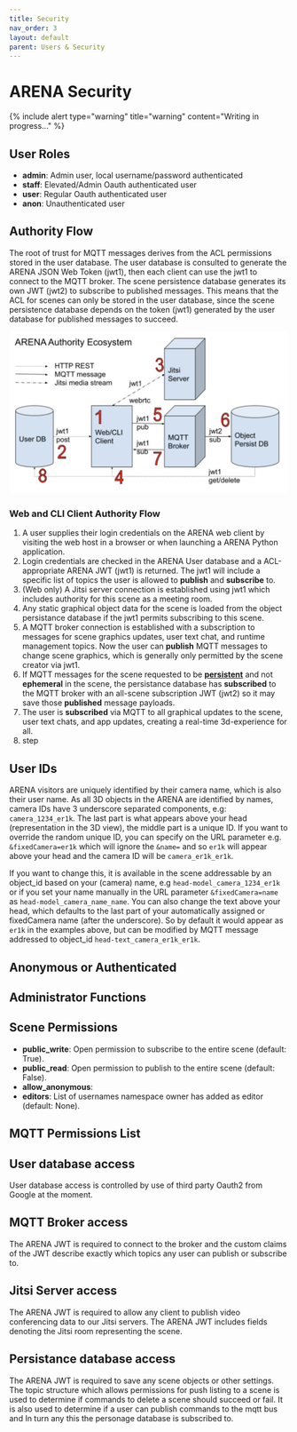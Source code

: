 ```yaml
---
title: Security
nav_order: 3
layout: default
parent: Users & Security
---
```


# ARENA Security

{% include alert type="warning" title="warning" content="Writing in progress..." %}

## User Roles

- **admin**: Admin user, local username/password authenticated
- **staff**: Elevated/Admin Oauth authenticated user
- **user**: Regular Oauth authenticated user
- **anon**: Unauthenticated user

## Authority Flow

The root of trust for MQTT messages derives from the ACL permissions stored in the user database. The user database is consulted to generate the ARENA JSON Web Token (jwt1), then each client can use the jwt1 to connect to the MQTT broker. The scene persistence database generates its own JWT (jwt2) to subscribe to published messages. This means that the ACL for scenes can only be stored in the user database, since the scene persistence database depends on the token (jwt1) generated by the user database for published messages to succeed.

![](/assets/img/arena-authority.png)

### Web and CLI Client Authority Flow

1. A user supplies their login credentials on the ARENA web client by visiting the web host in a browser or when launching a ARENA Python application.
2. Login credentials are checked in the ARENA User database and a ACL-appropriate ARENA JWT (jwt1) is returned. The jwt1 will include a specific list of topics the user is allowed to **publish** and **subscribe** to.
3. (Web only) A Jitsi server connection is established using jwt1 which includes authority for this scene as a meeting room.
4. Any static graphical object data for the scene is loaded from the object persistance database if the jwt1 permits subscribing to this scene.
5. A MQTT broker connection is established with a subscription to messages for scene graphics updates, user text chat, and runtime management topics. Now the user can **publish** MQTT messages to change scene graphics, which is generally only permitted by the scene creator via jwt1.
6. If MQTT messages for the scene requested to be [**persistent**]() and not **ephemeral** in the scene, the persistance database has **subscribed** to the MQTT broker with an all-scene subscription JWT (jwt2) so it may save those **published** message payloads.
7. The user is **subscribed** via MQTT to all graphical updates to the scene, user text chats, and app updates, creating a real-time 3d-experience for all.
8. step

## User IDs

ARENA visitors are uniquely identified by their camera name, which is also their user name. As all 3D objects in the ARENA are identified by names, camera IDs have 3 underscore separated components, e.g: `camera_1234_er1k`. The last part is what appears above your head (representation in the 3D view), the middle part is a unique ID. If you want to override the random unique ID, you can specify on the URL parameter e.g. `&fixedCamera=er1k` which will ignore the `&name=` and so `er1k` will appear above your head and the camera ID will be `camera_er1k_er1k`.

If you want to change this, it is available in the scene addressable by an object_id based on your (camera) name, e.g `head-model_camera_1234_er1k` or if you set your name manually in the URL parameter `&fixedCamera=name` as `head-model_camera_name_name`. You can also change the text above your head, which defaults to the last part of your automatically assigned or fixedCamera name (after the underscore). So by default it would appear as `er1k` in the examples above, but can be modified by MQTT message addressed to object_id `head-text_camera_er1k_er1k`.

## Anonymous or Authenticated

## Administrator Functions

## Scene Permissions

- **public_write**: Open permission to subscribe to the entire scene (default: True).
- **public_read**: Open permission to publish to the entire scene (default: False).
- **allow_anonymous**:
- **editors**: List of usernames namespace owner has added as editor (default: None).

<!-- TODO: image scene permissions -->

## MQTT Permissions List

<!-- TODO: mqtt permissions list -->

## User database access

User database access is controlled by use of third party Oauth2 from Google at the moment.

## MQTT Broker access

The ARENA JWT is required to connect to the broker and the custom claims of the JWT describe exactly which topics any user can publish or subscribe to.

## Jitsi Server access

The ARENA JWT is required to allow any client to publish video conferencing data to our Jitsi servers. The ARENA JWT includes fields denoting the Jitsi room representing the scene.

## Persistance database access

The ARENA JWT is required to save any scene objects or other settings. The topic structure which allows permissions for push listing to a scene is used to determine if commands to delete a scene should succeed or fail. It is also used to determine if a user can publish commands to the mqtt bus and In turn any this the personage database is subscribed to.
